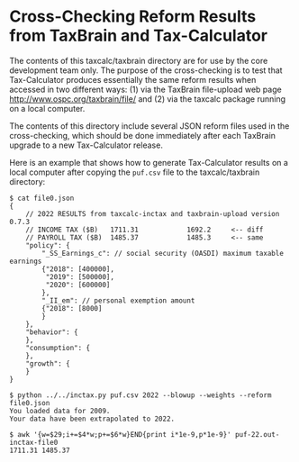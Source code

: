 Cross-Checking Reform Results from TaxBrain and Tax-Calculator
==============================================================

The contents of this taxcalc/taxbrain directory are for use by the
core development team only.  The purpose of the cross-checking is to
test that Tax-Calculator produces essentially the same reform results
when accessed in two different ways: (1) via the TaxBrain file-upload
web page <http://www.ospc.org/taxbrain/file/> and (2) via the taxcalc
package running on a local computer.

The contents of this directory include several JSON reform files used
in the cross-checking, which should be done immediately after each
TaxBrain upgrade to a new Tax-Calculator release.

Here is an example that shows how to generate Tax-Calculator results
on a local computer after copying the `puf.csv` file to the
taxcalc/taxbrain directory:

```
$ cat file0.json
{
    // 2022 RESULTS from taxcalc-inctax and taxbrain-upload version 0.7.3
    // INCOME TAX ($B)   1711.31            1692.2     <-- diff
    // PAYROLL TAX ($B)  1485.37            1485.3     <-- same
    "policy": {
        "_SS_Earnings_c": // social security (OASDI) maximum taxable earnings
        {"2018": [400000],
         "2019": [500000],
         "2020": [600000]
        },
        "_II_em": // personal exemption amount
        {"2018": [8000]
        }
    },
    "behavior": {
    },
    "consumption": {
    },
    "growth": {
    }
}

$ python ../../inctax.py puf.csv 2022 --blowup --weights --reform file0.json
You loaded data for 2009.
Your data have been extrapolated to 2022.

$ awk '{w=$29;i+=$4*w;p+=$6*w}END{print i*1e-9,p*1e-9}' puf-22.out-inctax-file0
1711.31 1485.37
```
